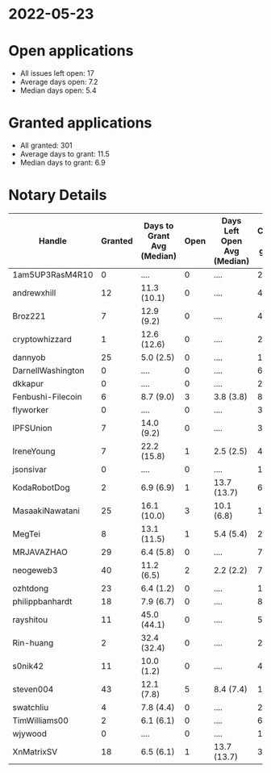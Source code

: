 2022-05-23
==========

# Open applications

- All issues left open: 17
- Average days open: 7.2
- Median days open: 5.4

# Granted applications

- All granted: 301
- Average days to grant: 11.5
- Median days to grant: 6.9

# Notary Details

| Handle            |   Granted | Days to Grant Avg (Median)   |   Open | Days Left Open Avg (Median)   |   Closed (no grant) |
|-------------------|-----------|------------------------------|--------|-------------------------------|---------------------|
| 1am5UP3RasM4R10   |         0 | ....                         |      0 | ....                          |                   2 |
| andrewxhill       |        12 | 11.3  (10.1)                 |      0 | ....                          |                  46 |
| Broz221           |         7 | 12.9  (9.2)                  |      0 | ....                          |                  41 |
| cryptowhizzard    |         1 | 12.6  (12.6)                 |      0 | ....                          |                  20 |
| dannyob           |        25 | 5.0  (2.5)                   |      0 | ....                          |                 122 |
| DarnellWashington |         0 | ....                         |      0 | ....                          |                   6 |
| dkkapur           |         0 | ....                         |      0 | ....                          |                   2 |
| Fenbushi-Filecoin |         6 | 8.7  (9.0)                   |      3 | 3.8  (3.8)                    |                  80 |
| flyworker         |         0 | ....                         |      0 | ....                          |                   3 |
| IPFSUnion         |         7 | 14.0  (9.2)                  |      0 | ....                          |                  31 |
| IreneYoung        |         7 | 22.2  (15.8)                 |      1 | 2.5  (2.5)                    |                  44 |
| jsonsivar         |         0 | ....                         |      0 | ....                          |                  13 |
| KodaRobotDog      |         2 | 6.9  (6.9)                   |      1 | 13.7  (13.7)                  |                   6 |
| MasaakiNawatani   |        25 | 16.1  (10.0)                 |      3 | 10.1  (6.8)                   |                 105 |
| MegTei            |         8 | 13.1  (11.5)                 |      1 | 5.4  (5.4)                    |                  24 |
| MRJAVAZHAO        |        29 | 6.4  (5.8)                   |      0 | ....                          |                  71 |
| neogeweb3         |        40 | 11.2  (6.5)                  |      2 | 2.2  (2.2)                    |                  78 |
| ozhtdong          |        23 | 6.4  (1.2)                   |      0 | ....                          |                 119 |
| philippbanhardt   |        18 | 7.9  (6.7)                   |      0 | ....                          |                  81 |
| rayshitou         |        11 | 45.0  (44.1)                 |      0 | ....                          |                  58 |
| Rin-huang         |         2 | 32.4  (32.4)                 |      0 | ....                          |                   2 |
| s0nik42           |        11 | 10.0  (1.2)                  |      0 | ....                          |                  42 |
| steven004         |        43 | 12.1  (7.8)                  |      5 | 8.4  (7.4)                    |                 156 |
| swatchliu         |         4 | 7.8  (4.4)                   |      0 | ....                          |                  26 |
| TimWilliams00     |         2 | 6.1  (6.1)                   |      0 | ....                          |                   6 |
| wjywood           |         0 | ....                         |      0 | ....                          |                  12 |
| XnMatrixSV        |        18 | 6.5  (6.1)                   |      1 | 13.7  (13.7)                  |                  37 |